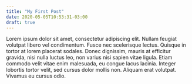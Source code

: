 ```yaml
---
title: "My First Post"
date: 2020-05-05T10:53:31-03:00
draft: true
---
```


Lorem ipsum dolor sit amet, consectetur adipiscing elit. Nullam feugiat volutpat libero vel condimentum. Fusce nec scelerisque lectus. Quisque in tortor at lorem placerat sodales. Donec dignissim, mauris at efficitur gravida, nisi nulla luctus leo, non varius nisi sapien vitae ligula. Etiam commodo velit vitae enim malesuada, eu congue lacus lacinia. Integer lobortis tortor velit, sed cursus dolor mollis non. Aliquam erat volutpat. Vivamus eu cursus odio.